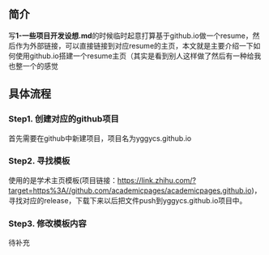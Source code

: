 ## 简介
写**1-一些项目开发设想.md**的时候临时起意打算基于github.io做一个resume，然后作为外部链接，可以直接链接到对应resume的主页，本文就是主要介绍一下如何使用github.io搭建一个resume主页（其实是看到别人这样做了然后有一种给我也整一个的感觉

## 具体流程
### Step1. 创建对应的github项目
首先需要在github中新建项目，项目名为yggycs.github.io

### Step2. 寻找模板
使用的是学术主页模板(项目链接：https://link.zhihu.com/?target=https%3A//github.com/academicpages/academicpages.github.io)，寻找对应的release，下载下来以后把文件push到yggycs.github.io项目中。

### Step3. 修改模板内容
待补充